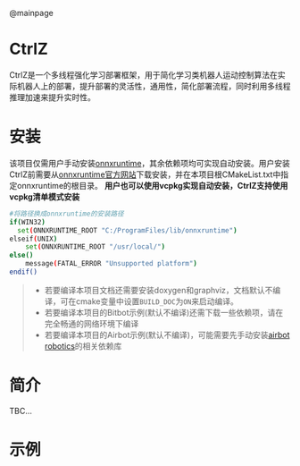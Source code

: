 @mainpage

# CtrlZ

CtrlZ是一个多线程强化学习部署框架，用于简化学习类机器人运动控制算法在实际机器人上的部署，提升部署的灵活性，通用性，简化部署流程，同时利用多线程推理加速来提升实时性。

# 安装

该项目仅需用户手动安装[onnxruntime](https://onnxruntime.ai/)，其余依赖项均可实现自动安装。用户安装CtrlZ前需要从[onnxruntime官方网站](https://github.com/microsoft/onnxruntime)下载安装，并在本项目根CMakeList.txt中指定onnxruntime的根目录。
**用户也可以使用vcpkg实现自动安装，CtrlZ支持使用vcpkg清单模式安装**

```bash
#将路径换成onnxruntime的安装路径
if(WIN32)
  set(ONNXRUNTIME_ROOT "C:/ProgramFiles/lib/onnxruntime")
elseif(UNIX)
    set(ONNXRUNTIME_ROOT "/usr/local/")
else()
    message(FATAL_ERROR "Unsupported platform")
endif()
```

> * 若要编译本项目文档还需要安装doxygen和graphviz，文档默认不编译，可在cmake变量中设置``BUILD_DOC``为``ON``来启动编译。
> * 若要编译本项目的Bitbot示例(默认不编译)还需下载一些依赖项，请在完全畅通的网络环境下编译
> * 若要编译本项目的Airbot示例(默认不编译)，可能需要先手动安装[airbot robotics](https://airbots.online)的相关依赖库

# 简介

TBC...

# 示例
